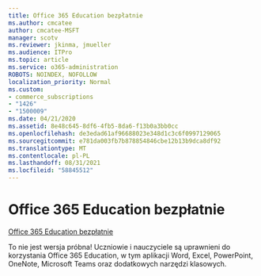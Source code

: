 ```yaml
---
title: Office 365 Education bezpłatnie
ms.author: cmcatee
author: cmcatee-MSFT
manager: scotv
ms.reviewer: jkinma, jmueller
ms.audience: ITPro
ms.topic: article
ms.service: o365-administration
ROBOTS: NOINDEX, NOFOLLOW
localization_priority: Normal
ms.custom:
- commerce_subscriptions
- "1426"
- "1500009"
ms.date: 04/21/2020
ms.assetid: 8e48c645-8df6-4fb5-8da6-f13b0a3bb0cc
ms.openlocfilehash: de3edad61af96688023e348d1c3c6f0997129065
ms.sourcegitcommit: e781da003fb7b878854846cbe12b13b9dca8df92
ms.translationtype: MT
ms.contentlocale: pl-PL
ms.lasthandoff: 08/31/2021
ms.locfileid: "58845512"
---
```

# <a name="office-365-education-for-free"></a>Office 365 Education bezpłatnie

[Office 365 Education bezpłatnie](https://products.office.com/student/office-in-education?ms.officeurl=students)
  
To nie jest wersja próbna! Uczniowie i nauczyciele są uprawnieni do korzystania Office 365 Education, w tym aplikacji Word, Excel, PowerPoint, OneNote, Microsoft Teams oraz dodatkowych narzędzi klasowych.